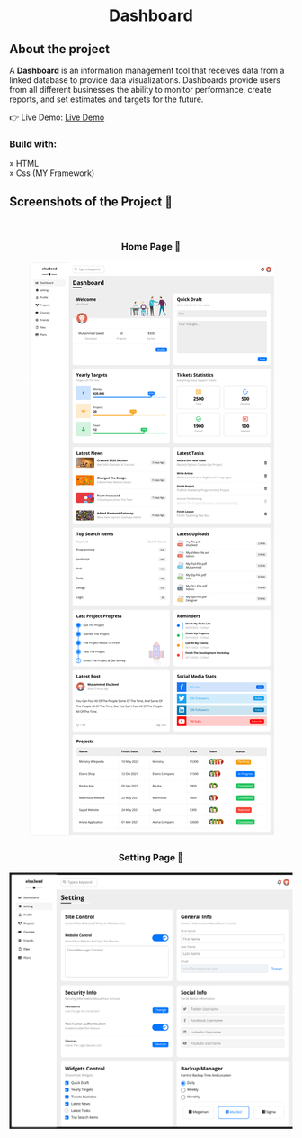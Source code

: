 <div align='center'><h1>Dashboard</h1></div>

<h2>About the project</h2>

  <p>A <b>Dashboard</b> is an information management tool that receives data from a linked database to provide data visualizations. Dashboards provide users from all different businesses the ability to monitor performance, create reports, and set estimates and targets for the future.</p>

👉 Live Demo: <a href='https://dashboard-elsa33eed.vercel.app/'>Live Demo</a>

<h3>Build with:</h3>

» HTML <br>
» Css (MY Framework)

<h2>Screenshots of the Project 📸</h2>
<br>
<h3 align='center'>Home Page 🏡</h3>

<div align='center'>
<img src='./images/Dashboard-Home.png'/>

</div>
<h3 align='center'>Setting Page 🏡</h3>

<div align='center'>
<img src='./images/Dashboard-Sitting.png'/>

</div>
